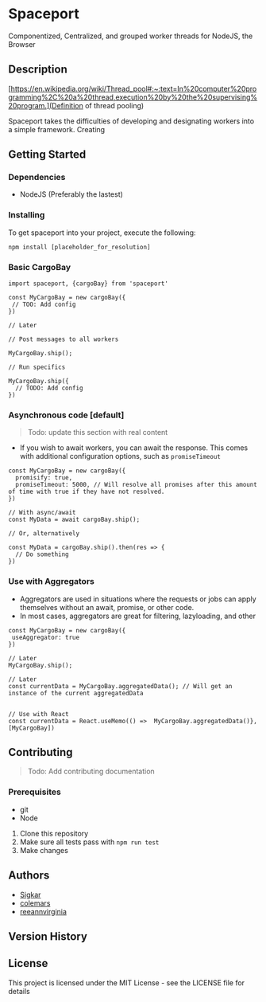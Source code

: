 # Spaceport

Componentized, Centralized, and grouped worker threads for NodeJS, the Browser

## Description

[https://en.wikipedia.org/wiki/Thread_pool#:~:text=In%20computer%20programming%2C%20a%20thread,execution%20by%20the%20supervising%20program.](Definition of thread pooling)

Spaceport takes the difficulties of developing and designating workers into a simple framework. Creating

## Getting Started

### Dependencies

* NodeJS (Preferably the lastest)

### Installing

To get spaceport into your project, execute the following:

`npm install [placeholder_for_resolution]` 


### Basic CargoBay

```
import spaceport, {cargoBay} from 'spaceport'

const MyCargoBay = new cargoBay({
 // TOO: Add config 
})

// Later

// Post messages to all workers

MyCargoBay.ship();

// Run specifics

MyCargoBay.ship({
  // TODO: Add config
})
```
### Asynchronous code [default]
> Todo: update this section with real content
* If you wish to await workers, you can await the response. This comes with additional configuration options, such as
`promiseTimeout`

```
const MyCargoBay = new cargoBay({
  promisify: true,
  promiseTimeout: 5000, // Will resolve all promises after this amount of time with true if they have not resolved.
})

// With async/await
const MyData = await cargoBay.ship();

// Or, alternatively

const MyData = cargoBay.ship().then(res => {
  // Do something
})
```
### Use with Aggregators

* Aggregators are used in situations where the requests or jobs can apply themselves without an await, promise, or other code.
* In most cases, aggregators are great for filtering, lazyloading, and other 
```
const MyCargoBay = new cargoBay({
 useAggregator: true
})

// Later
MyCargoBay.ship();

// Later
const currentData = MyCargoBay.aggregatedData(); // Will get an instance of the current aggregatedData


// Use with React
const currentData = React.useMemo(() =>  MyCargoBay.aggregatedData()}, [MyCargoBay])
```

## Contributing
> Todo: Add contributing documentation

### Prerequisites
* git
* Node

1. Clone this repository
2. Make sure all tests pass with `npm run test`
3. Make changes


## Authors

* [Sigkar](https://github.com/sigkar)
* [colemars](https://github.com/colemars)
* [reeannvirginia](https://github.com/reeannvirginia)

## Version History


## License

This project is licensed under the MIT License - see the LICENSE file for details